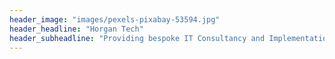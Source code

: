 ```yaml
---
header_image: "images/pexels-pixabay-53594.jpg"
header_headline: "Horgan Tech"
header_subheadline: "Providing bespoke IT Consultancy and Implementation Specialising in the Security and Defence industries."
---
```

